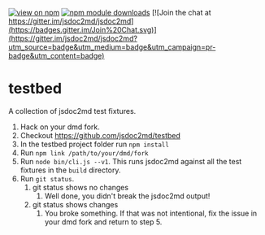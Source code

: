 [![view on npm](http://img.shields.io/npm/v/testbed.svg)](https://www.npmjs.org/package/testbed)
[![npm module downloads](http://img.shields.io/npm/dt/testbed.svg)](https://www.npmjs.org/package/testbed)
[![Join the chat at https://gitter.im/jsdoc2md/jsdoc2md](https://badges.gitter.im/Join%20Chat.svg)](https://gitter.im/jsdoc2md/jsdoc2md?utm_source=badge&utm_medium=badge&utm_campaign=pr-badge&utm_content=badge)

# testbed

A collection of jsdoc2md test fixtures.

1. Hack on your dmd fork.
1. Checkout https://github.com/jsdoc2md/testbed
1. In the testbed project folder run `npm install`
1. Run `npm link /path/to/your/dmd/fork`
1. Run `node bin/cli.js --v1`. This runs jsdoc2md against all the test fixtures in the `build` directory.
1. Run `git status`.
    1. git status shows no changes
        1. Well done, you didn't break the jsdoc2md output!
    1. git status shows changes
        1. You broke something. If that was not intentional, fix the issue in your dmd fork and return to step 5.

